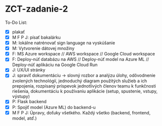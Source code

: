 # ZCT-zadanie-2
To-Do List:
  - [x] plakať
  - [x] M F P J: písať bakalárku
  - [x] M: lokálne natrénovať sign language na vyskúšanie
  - [x] M: Vytvorenie dátovej množiny
  - [x] F: MS Azure workspace // AWS workspace // Google Cloud workspace
  - [x] F: Deploy-núť databázu na AWS // Deploy-núť model na Azure ML // Deploy-núť aplikáciu na Google Cloud Run
  - [x] J: UX/UI stránky
  - [x] J: spraviť dokumentáciu -> slovný rozbor a analýzu úlohy, odôvodnenie zvolených technológií, jednoduchý diagram použitých služieb a ich prepojenia, rozpísaný príspevok jednotlivých členov teamu k funkčnosti riešenia, dokumentáciu k používaniu aplikácie (setup, spustenie, vstupy, výstupy)
  - [x] P: Flask backend 
  - [x] P: Spojiť model (Azure ML) do backend-u
  - [x] M F P J: Úpravy, doťuky všetkého. Každý všetko (backend, frontend, model, atď.)
